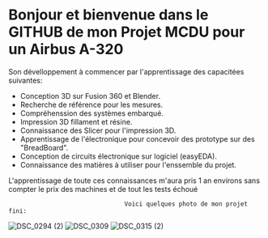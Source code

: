 # **Bonjour et bienvenue dans le GITHUB de mon Projet MCDU pour un Airbus A-320**


Son dévelloppement à commencer par l'apprentissage des capacitées suivantes:

- Conception 3D sur Fusion 360 et Blender.
- Recherche de référence pour les mesures.
- Compréhenssion des systèmes embarqué.
- Impression 3D fillament et résine.
- Connaissance des Slicer pour l'impression 3D.
- Apprentissage de l'électronique pour concevoir des prototype sur des "BreadBoard".
- Conception de circuits électronique sur logiciel (easyEDA).
- Connaissance des matières à utiliser pour l'enssemble du projet.

L'apprentissage de toute ces connaissances m'aura pris 1 an environs sans compter le prix des machines et de tout les tests échoué

                                    Voici quelques photo de mon projet fini:
![DSC_0294 (2)](https://github.com/Waeytens-jonathan/AllProject/assets/63521965/141afad3-e71b-4a61-b9ba-f56eb8dde451)
![DSC_0309](https://github.com/Waeytens-jonathan/AllProject/assets/63521965/79674992-18be-49a2-a8a7-f0f9969a2a08)
![DSC_0315 (2)](https://github.com/Waeytens-jonathan/AllProject/assets/63521965/5ee60844-e2ad-4a96-ac03-bab0dc22531d)
